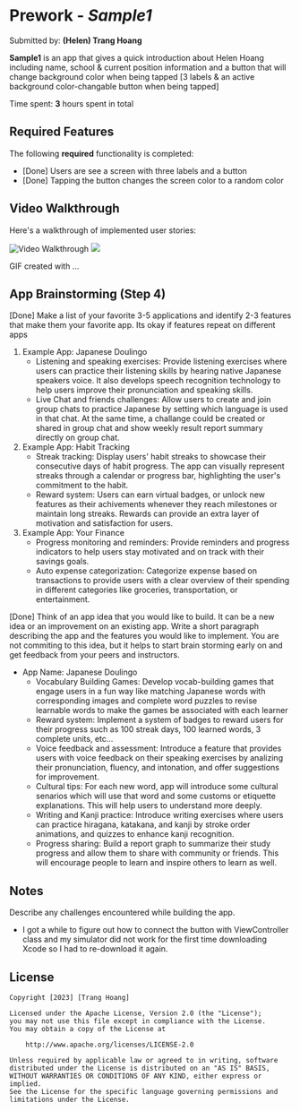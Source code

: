 # Prework - *Sample1*

Submitted by: **(Helen) Trang Hoang**

**Sample1** is an app that gives a quick introduction about Helen Hoang including name, school & current position information and a button that will change background color when being tapped 
[3 labels & an active background color-changable button when being tapped] 

Time spent: **3** hours spent in total

## Required Features

The following **required** functionality is completed:

- [Done] Users are see a screen with three labels and a button
- [Done] Tapping the button changes the screen color to a random color
 
## Video Walkthrough

Here's a walkthrough of implemented user stories:

<img src='https://drive.google.com/file/d/1sww7tFIQsEpWy8Fv9MLPqaNfUopr5Gqb/view?usp=sharing' width='' alt='Video Walkthrough' />

<img src='https://drive.google.com/file/d/1sww7tFIQsEpWy8Fv9MLPqaNfUopr5Gqb/view?usp=sharing' />

<!-- Replace this with whatever GIF tool you used! -->
GIF created with ...  
<!-- Recommended tools:
[Kap](https://getkap.co/) for macOS
[ScreenToGif](https://www.screentogif.com/) for Windows
[peek](https://github.com/phw/peek) for Linux. -->

## App Brainstorming (Step 4)

[Done] Make a list of your favorite 3-5 applications and identify 2-3 features that make them your favorite app. Its okay if features repeat on different apps
1. Example App: Japanese Doulingo
   - Listening and speaking exercises: Provide listening exercises where users can practice their listening skills by hearing native Japanese speakers voice. It also develops speech recognition technology to help users improve their pronunciation and speaking skills.
   - Live Chat and friends challenges: Allow users to create and join group chats to practice Japanese by setting which language is used in that chat. At the same time, a challange could be created or shared in group chat and show weekly result report summary directly on group chat.
2. Example App: Habit Tracking
   - Streak tracking: Display users' habit streaks to showcase their consecutive days of habit progress. The app can visually represent streaks through a calendar or progress bar, highlighting the user's commitment to the habit.
   - Reward system: Users can earn virtual badges, or unlock new features as their achivements whenever they reach milestones or maintain long streaks. Rewards can provide an extra layer of motivation and satisfaction for users.
3. Example App: Your Finance
   - Progress monitoring and reminders: Provide reminders and progress indicators to help users stay motivated and on track with their savings goals. 
   - Auto expense categorization: Categorize expense based on transactions to provide users with a clear overview of their spending in different categories like groceries, transportation, or entertainment.

[Done] Think of an app idea that you would like to build. It can be a new idea or an improvement on an existing app. Write a short paragraph describing the app and the features you would like to implement. You are not commiting to this idea, but it helps to start brain storming early on and get feedback from your peers and instructors.
-  App Name: Japanese Doulingo
   - Vocabulary Building Games: Develop vocab-building games that engage users in a fun way like matching Japanese words with corresponding images and complete word puzzles to revise learnable words to make the games be associated with each learner
   - Reward system: Implement a system of badges to reward users for their progress such as 100 streak days, 100 learned words, 3 complete units, etc...
   - Voice feedback and assessment: Introduce a feature that provides users with voice feedback on their speaking exercises by analizing their pronunciation, fluency, and intonation, and offer suggestions for improvement. 
   - Cultural tips: For each new word, app will introduce some cultural senarios which will use that word and some customs or etiquette explanations. This will help users to understand more deeply.
   - Writing and Kanji practice: Introduce writing exercises where users can practice hiragana, katakana, and kanji by stroke order animations, and quizzes to enhance kanji recognition.
   - Progress sharing: Build a report graph to summarize their study progress and allow them to share with community or friends. This will encourage people to learn and inspire others to learn as well.

## Notes

Describe any challenges encountered while building the app.
- I got a while to figure out how to connect the button with ViewController class and my simulator did not work for the first time downloading Xcode so I had to re-download it again.

## License

    Copyright [2023] [Trang Hoang]

    Licensed under the Apache License, Version 2.0 (the "License");
    you may not use this file except in compliance with the License.
    You may obtain a copy of the License at

        http://www.apache.org/licenses/LICENSE-2.0

    Unless required by applicable law or agreed to in writing, software
    distributed under the License is distributed on an "AS IS" BASIS,
    WITHOUT WARRANTIES OR CONDITIONS OF ANY KIND, either express or implied.
    See the License for the specific language governing permissions and
    limitations under the License.

